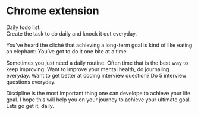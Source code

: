 # Chrome extension

Daily todo list.  
Create the task to do daily and knock it out everyday.

You’ve heard the cliché that achieving a long-term goal is kind of like eating an elephant: You’ve got to do it one bite at a time.

Sometimes you just need a daily routine. Often time that is the best way to keep improving. Want to improve your mental health, do journaling everyday. Want to get better at coding interview question? Do 5 interview questions everyday.

Discipline is the most important thing one can develope to achieve your life goal.
I hope this will help you on your journey to achieve your ultimate goal.  
Lets go get it, daily.
